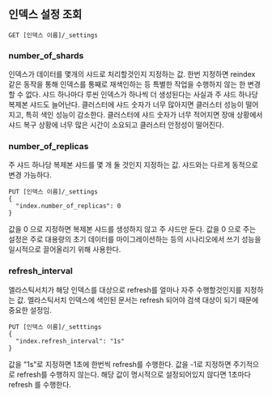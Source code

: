 ## 인덱스 설정 조회
```
GET [인덱스 이름]/_settings
```
### number_of_shards
인덱스가 데이터를 몇개의 샤드로 처리할것인지 지정하는 값.
한번 지정하면 reindex 같은 동작을 통해 인덱스를 통째로 재색인하는 등 특별한 작업을 수행하지 않는 한 변경할 수 없다.
샤드 하나마다 루씬 인덱스가 하나씩 더 생성된다는 사실과 주 샤드 하나당 복제본 샤드도 늘어난다.
클러스터에 샤드 숫자가 너무 많아지면 클러스터 성능이 떨어지고, 특히 색인 성능이 감소한다.
클러스터에 샤드 숫자가 너무 적어지면 장애 상황에서 샤드 복구 상황에 너무 많은 시간이 소요되고 클러스터 안정성이 떨어진다.

### number_of_replicas
주 샤드 하나당 복제본 샤드를 몇 개 둘 것인지 지정하는 값.
샤드와는 다르게 동적으로 변경 가능하다.
```
PUT [인덱스 이름]/_settings
{
  "index.number_of_replicas": 0
}
```
값을 0 으로 지정하면 복제본 샤드를 생성하지 않고 주 샤드만 둔다. 
값을 0 으로 주는 설정은 주로 대용량의 초기 데이터를 마이그레이션하는 등의 시나리오에서 쓰기 성능을 일시적으로 끌어올리기 위해 사용한다.

### refresh_interval
엘라스틱서치가 해당 인덱스를 대상으로 refresh를 얼마나 자주 수행할것인지를 지정하는 값.
엘라스틱서치 인덱스에 색인된 문서는 refresh 되어야 검색 대상이 되기 때문에 중요한 설정임.
```
PUT [인덱스 이름]/_setttings
{
  "index.refresh_interval": "1s"
}
```
값을 "1s"로 지정하면 1초에 한번씩 refresh를 수행한다. 
값을 -1로 지정하면 주기적으로 refresh를 수행하지 않는다.
해당 값이 명시적으로 설정되어있지 않다면 1초마다 refresh 를 수행한다.
